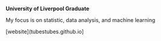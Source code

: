 **University of Liverpool Graduate**

My focus is on statistic, data analysis, and machine learning

[website](tubestubes.github.io]
